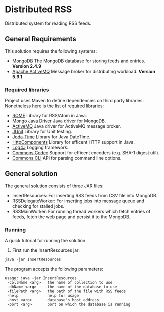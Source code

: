 # Distributed RSS
Distributed system for reading RSS feeds.

## General Requirements
This solution requires the following systems:

* [MongoDB](http://www.mongodb.org/)
 The MongoDB database for storing feeds and entries. **Version 2.4.9**
* [Apache ActiveMQ](http://activemq.apache.org/)
 Message broker for distributing workload. **Version 5.9.1**

### Required libraries
Project uses Maven to define dependencies on third party libraries. Nonetheless here is the list of required libraries:

* [ROME](http://rometools.github.io/rome/)
Library for RSS/Atom in Java.
* [Mongo Java Driver](http://docs.mongodb.org/ecosystem/drivers/java/)
Java driver for MongoDB.
* [ActiveMQ](http://activemq.apache.org/)
Java driver for ActiveMQ message broker.
* [JUnit](http://junit.org/)
Library for Unit testing.
* [Joda-Time](http://www.joda.org/joda-time/)
Library for Java DateTime.
* [HttpComponents](http://hc.apache.org/httpcomponents-client-ga/)
Library for efficent HTTP support in Java.
* [Log4J](http://logging.apache.org/log4j/2.x/)
Logging framework.
* [Commons Codec](http://commons.apache.org/proper/commons-codec/)
Support for efficent encoders (e.g. SHA-1 digest util).
* [Commons CLI](http://commons.apache.org/proper/commons-cli/)
API for parsing command line options.

## General solution
The general solution consists of three JAR files:
* InsertResources: For inserting RSS feeds from CSV file into MongoDB.
* RSSDelegateWorker: For inserting jobs into message queue and checking for stalled jobs.
* RSSMainWorker: For running thread workers which fetch entries of feeds, fetch the web page and persist it to the MongoDB.

### Running
A quick tutorial for running the solution.

1. First run the InsertResources jar:
```java
java -jar InsertResources
```

The program accepts the following parameters:
```
usage: java -jar InsertResources
 -collName <arg>   the name of collection to use
 -dbName <arg>     the name of the database to use
 -filePath <arg>   the path of the file with RSS feeds
 -help             help for usage
 -host <arg>       database's host address
 -port <arg>       port on which the database is running
```


